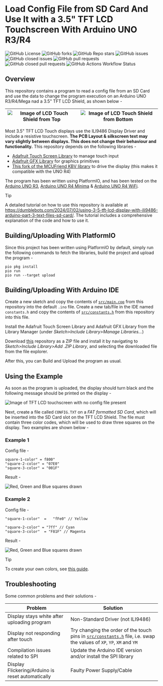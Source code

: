 # Load Config File from SD Card And Use It with a 3.5" TFT LCD Touchscreen With Arduino UNO R3/R4

![GitHub License](https://img.shields.io/github/license/Aditya-A-garwal/Arduino-TFT-LCD-3-5-SDCard-Config-File)
![GitHub forks](https://img.shields.io/github/forks/Aditya-A-garwal/Arduino-TFT-LCD-3-5-SDCard-Config-File?style=flat-square&color=blue)
![GitHub Repo stars](https://img.shields.io/github/stars/Aditya-A-garwal/Arduino-TFT-LCD-3-5-SDCard-Config-File?style=flat-square&color=blue)
![GitHub issues](https://img.shields.io/github/issues-raw/Aditya-A-garwal/Arduino-TFT-LCD-3-5-SDCard-Config-File?style=flat-square&color=indianred)
![GitHub closed issues](https://img.shields.io/github/issues-closed-raw/Aditya-A-garwal/Arduino-TFT-LCD-3-5-SDCard-Config-File?style=flat-square)
![GitHub pull requests](https://img.shields.io/github/issues-pr/Aditya-A-garwal/Arduino-TFT-LCD-3-5-SDCard-Config-File?style=flat-square&color=indianred)
![GitHub closed pull requests](https://img.shields.io/github/issues-pr-closed/Aditya-A-garwal/Arduino-TFT-LCD-3-5-SDCard-Config-File?style=flat-square)
![GitHub Actions Workflow Status](https://img.shields.io/github/actions/workflow/status/Aditya-A-garwal/Arduino-TFT-LCD-3-5-SDCard-Config-File/build.yml?style=flat-square)

## Overview

This repository contains a program to read a config file from an SD Card and use the data to change the program execution on an Arduino UNO R3/R4/Mega nad a 3.5" TFT LCD Shield, as shown below -

|![Image of LCD Touch Shield from Top](images/LCD_top.png)|![Image of LCD Touch Shield from Bottom](images/LCD_bottom.png)|
|-|-|

Most 3.5" TFT LCD Touch displays use the ILI9486 Display Driver and include a resistive touchscreen. **The PCB Layout & silkscreen text may vary slightly between displays. This does not change their behaviour and functionality.** This repository depends on the following libraries -

- [Adafruit Touch Screen Library](https://github.com/adafruit/Adafruit_TouchScreen) to manage touch input
- [Adafruit GFX Library](https://github.com/adafruit/Adafruit-GFX-Library/tree/master) for graphics primitives
- [This fork of the MCUFriend KBV library](https://github.com/slviajero/MCUFRIEND_kbv) to drive the display (this makes it compatible with the UNO R4)

The program has been written using PlatformIO, and has been tested on the [Arduino UNO R3](https://docs.arduino.cc/hardware/uno-rev3/), [Arduino UNO R4 Minima](https://docs.arduino.cc/hardware/uno-r4-minima/) & [Arduino UNO R4 WiFi](https://docs.arduino.cc/hardware/uno-r4-wifi/).

> [!TIP]
> A detailed tutorial on how to use this repository is available at https://dumblebots.com/2024/07/02/using-3-5-tft-lcd-display-with-ili9486-arduino-part-3-text-files-sd-card/. The tutorial includes a comprehensive explanation of the code and how to use it.

## Building/Uploading With PlatformIO

Since this project has been written using PlatformIO by default, simply run the following commands to fetch the libraries, build the project and upload the program -

```shell
pio pkg install
pio run
pio run --target upload
```

## Building/Uploading With Arduino IDE

Create a new sketch and copy the contents of [```src/main.cpp```](/src/main.cpp) from this repository into the default ```.ino``` file. Create a new tab/file in the IDE named ```constants.h``` and copy the contents of [```src/constants.h```](/src/constants.h) from this repository into this file.

Install the Adafruit Touch Screen Library and Adafruit GFX Library from the Library Manager (under *Sketch>Include Library>Manage Libraries...*)

Download [this](https://github.com/slviajero/MCUFRIEND_kbv) repository as a ZIP file and install it by navigating to *Sketch>Include Library>Add .ZIP Library*, and selecting the downloaded file from the file explorer.

After this, you can Build and Upload the program as usual.


## Using the Example

As soon as the program is uploaded, the display should turn black and the following message should be printed on the display -

![Image of TFT LCD touchscreen with no config file present](images/no_config_file.jpg)

Next, create a file called `CONFIG.TXT` on a *FAT formatted SD Card*, which will be inserted into the SD Card slot on the TFT LCD Shield. The file must contain three color codes, which will be used to draw three squares on the display. Two examples are shown below -


### Example 1

Config file -

```
square-1-color" = f800"
"square-2-color" = "07E0"
"square-3-color" = "001F"
```

Result -

![Red, Green and Blue squares drawn](images/config_file_1.jpg)

### Example 2

Config file -

```
"square-1-color"  =   "fFe0" // Yellow

"square-2-color" = "7ff" // Cyan
"square-3-color"  = "F81F" // Magenta

```

Result -

![Red, Green and Blue squares drawn](images/config_file_2.jpg)

> [!TIP]
> To create your own colors, see [this guide](https://dumblebots.com/2024/05/10/using-3-5-tft-lcd-display-ili9486-arduino-part-1-get-started/).


## Troubleshooting

Some common problems and their solutions -

|Problem|Solution|
|-|-|
|Display stays white after uploading program|Non-Standard Driver (not ILI9486)|
|Display not responding after touch|Try changing the order of the touch pins in [```src/constants.h```](/src/constants.h) file, i.e. swap the values of ```XP```, ```YP```, ```XM``` and ```YM```|
|Compilation issues related to SPI|Update the Arduino IDE version and/or install the SPI library|
|Display Flickering/Arduino is reset automatically|Faulty Power Supply/Cable|
